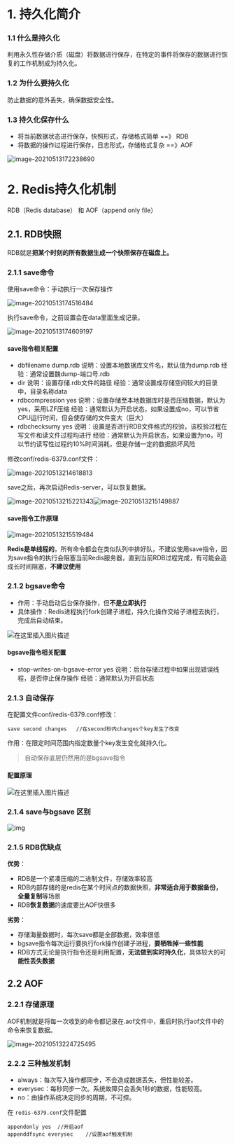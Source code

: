 # 1. 持久化简介

### 1.1 什么是持久化

利用永久性存储介质（磁盘）将数据进行保存，在特定的事件将保存的数据进行恢复的工作机制成为持久化。

### 1.2 为什么要持久化

防止数据的意外丢失，确保数据安全性。

### 1.3 持久化保存什么

- 将当前数据状态进行保存，快照形式，存储格式简单     ==》  RDB
- 将数据的操作过程进行保存，日志形式，存储格式复杂  ==》AOF

![image-20210513172238690](images/image-20210513172238690.png)

# 2. Redis持久化机制

RDB（Redis database）  和 AOF（append only file）

## 2.1. RDB快照

RDB就是**把某个时刻的所有数据生成一个快照保存在磁盘上。**

### 2.1.1 save命令

使用save命令：手动执行一次保存操作

![image-20210513174516484](images/image-20210513174516484.png)

执行save命令，之前设置会在data里面生成记录。

![image-20210513174609197](images/image-20210513174609197.png)

#### save指令相关配置

- dbfilename dump.rdb
  说明：设置本地数据库文件名，默认值为dump.rdb
  经验：通常设置魏dump-端口号.rdb
- dir
  说明：设置存储.rdb文件的路径
  经验：通常设置成存储空间较大的目录中，目录名称data
- rdbcompression yes
  说明：设置存储至本地数据库时是否压缩数据，默认为yes，采用LZF压缩
  经验：通常默认为开启状态，如果设置成no，可以节省CPU运行时间，但会使存储的文件变大（巨大）
- rdbchecksumy yes
  说明：设置是否进行RDB文件格式的校验，该校验过程在写文件和读文件过程均进行
  经验：通常默认为开启状态，如果设置为no，可以节约读写性过程约10%时间消耗，但是存储一定的数据损坏风险



修改conf/redis-6379.conf文件：

![image-20210513214618813](images/image-20210513214618813.png)

save之后，再次启动Redis-server，可以恢复数据。

![image-20210513215221343](images/image-20210513215221343.png)![image-20210513215149887](images/image-20210513215149887.png)

#### save指令工作原理

![image-20210513215519484](images/image-20210513215519484.png)

**Redis是单线程的**，所有命令都会在类似队列中排好队，不建议使用save指令，因为save指令的执行会阻塞当前Redis服务器，直到当前RDB过程完成，有可能会造成长时间阻塞，**不建议使用**

### 2.1.2 bgsave命令

- 作用：手动启动后台保存操作，但**不是立即执行**
- 具体操作：Redis进程执行fork创建子进程，持久化操作交给子进程去执行，完成后自动结束。

![在这里插入图片描述](images/20200502185440745.png)

#### bgsave指令相关配置

- stop-writes-on-bgsave-error yes
  说明：后台存储过程中如果出现错误线程，是否停止保存操作
  经验：通常默认为开启状态

### 2.1.3 自动保存

在配置文件conf/redis-6379.conf修改：

```
save second changes   //在second秒内changes个key发生了改变
```

作用：在限定时间范围内指定数量个key发生变化就持久化。

> 自动保存底层仍然用的是bgsave指令

#### 配置原理

![在这里插入图片描述](images/20200502192018450.png)

### 2.1.4 save与bgsave 区别

![img](images/1c950a7b02087bf43b4490d50ac25f2a11dfcf7e.jpeg)

### 2.1.5 RDB优缺点

**优势**：

- RDB是一个紧凑压缩的二进制文件，存储效率较高
- RDB内部存储的是redis在某个时间点的数据快照，**非常适合用于数据备份，全量复制**等场景
- RDB**恢复数据**的速度要比AOF快很多

**劣势**：

- 存储海量数据时，每次save都是全部数据，效率很低
- bgsave指令每次运行要执行fork操作创建子进程，**要牺牲掉一些性能**
- RDB方式无论是执行指令还是利用配置，**无法做到实时持久化**，具体较大的可**能性丢失数据**

## 2.2 AOF

### 2.2.1 存储原理

AOF机制就是将每一次收到的命令都记录在.aof文件中，重启时执行aof文件中的命令来恢复数据。

![image-20210513224725495](images/image-20210513224725495.png)

### 2.2.2 三种触发机制

- always：每次写入操作都同步，不会造成数据丢失，但性能较差。
- everysec：每秒同步一次。系统故障只会丢失1秒的数据，性能较高。
- no：由操作系统决定同步的周期，不可控。

在 `redis-6379.conf`文件配置

```
appendonly yes  //开启aof
appenddfsync everysec    //设置aof触发机制
```

